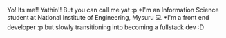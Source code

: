 Yo! Its me!! Yathin!! But you can call me yat :p
*I'm an Information Science student at National Institute of Engineering, Mysuru :computer:
*I'm a front end developer :p but slowly transitioning into becoming a fullstack dev :D

